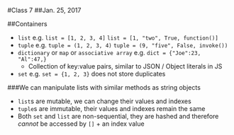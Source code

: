 #Class 7
##Jan. 25, 2017

##Containers
- `list` e.g. `list = [1, 2, 3, 4]`  `list = [1, "two", True, function()]`
- `tuple` e.g. `tuple = (1, 2, 3, 4)`  `tuple = (9, "five", False, invoke())`
- `dictionary` or `map` or `associative array` e.g. `dict = {"Joe":23, "Al":47,}`
  - Collection of key:value pairs, similar to JSON / Object literals in JS
- `set` e.g. `set = {1, 2, 3}` does not store duplicates

###We can manipulate lists with similar methods as string objects
  - `list`s are mutable, we can change their values and indexes
  - `tuple`s are immutable, their values and indexes remain the same
  - Both `set` and `list` are non-sequential, they are hashed and therefore *cannot* be accessed by `[]` + an index value 
